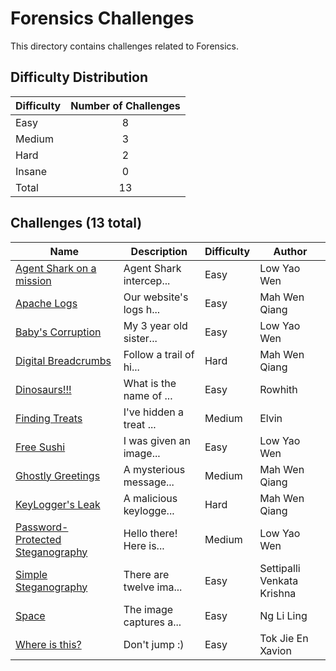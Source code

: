 # Forensics Challenges
This directory contains challenges related to Forensics.

## Difficulty Distribution
| Difficulty | Number of Challenges |
| ---------- |:--------------------:|
| Easy | 8 |
| Medium | 3 |
| Hard | 2 |
| Insane | 0 |
| Total | 13 |

## Challenges (13 total)
| Name | Description | Difficulty | Author |
| ---- | ----------- | ---------- | ------ |
| [Agent Shark on a mission](<./Agent Shark on a mission>) | Agent Shark intercep... | Easy | Low Yao Wen |
| [Apache Logs](<./Apache Logs>) | Our website's logs h... | Easy | Mah Wen Qiang |
| [Baby's Corruption](<./Babys Corruption>) | My 3 year old sister... | Easy | Low Yao Wen |
| [Digital Breadcrumbs](<./Digital Breadcrumbs>) | Follow a trail of hi... | Hard | Mah Wen Qiang |
| [Dinosaurs!!!](<./Dinosaurs>) | What is the name of ... | Easy | Rowhith |
| [Finding Treats](<./Finding Treats>) | I've hidden a treat ... | Medium | Elvin |
| [Free Sushi](<./Free Sushi>) | I was given an image... | Easy | Low Yao Wen |
| [Ghostly Greetings](<./Ghostly Greetings>) | A mysterious message... | Medium | Mah Wen Qiang |
| [KeyLogger's Leak](<./KeyLoggers Leak>) | A malicious keylogge... | Hard | Mah Wen Qiang |
| [Password-Protected Steganography](<./Password-Protected Steganography>) | Hello there! Here is... | Medium | Low Yao Wen |
| [Simple Steganography](<./Simple Steganography>) | There are twelve ima... | Easy | Settipalli Venkata Krishna |
| [Space](<./Space>) | The image captures a... | Easy | Ng Li Ling |
| [Where is this?](<./Where is this>) | Don't jump :) | Easy | Tok Jie En Xavion |
